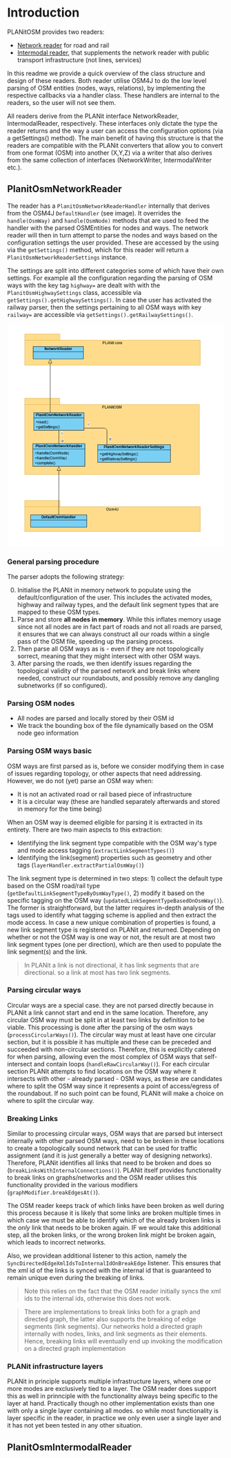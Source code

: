 # Introduction

PLANitOSM provides two readers:

* [Network reader](#planitosmnetworkreader) for road and rail
* [Intermodal reader](#planitosmintermodalreader), that supplements the network reader with public transport infrastructure (not lines, services)

In this readme we provide a quick overview of the class structure and design of these readers. Both reader utilise  OSM4J to do the low level parsing of OSM entities (nodes, ways, relations), by implementing the respective callbacks via a handler class. These handlers are internal to the readers, so the user will not see them.

All readers derive from the PLANit interface NetworkReader, IntermodalReader, respectively. These interfaces only dictate the type the reader returns and the way a user can access the configuration options (via a getSettings() method). The main benefit of having this structure is that the readers are compatible with the PLANit converters that allow you to convert from one format (OSM) into another (X,Y,Z) via a writer that also derives from the same collection of interfaces (NetworkWriter, IntermodalWriter etc.).

## PlanitOsmNetworkReader

The reader has a `PlanitOsmNetworkReaderHandler` internally that derives from the OSM4J `DefaultHandler` (see image). It overrides the `handle(OsmWay)` and `handle(OsmNode)` methods that are used to feed the handler with the parsed OSMEntities for nodes and ways. The network reader will then in turn attempt to parse the nodes and ways based on the configuration settings the user provided. These are accessed by the using via the `getSettings()` method, which for this reader will return a `PlanitOsmNetworkReaderSettings` instance.

The settings are split into different categories some of which have their own settings. For example all the configuration regarding the parsing of OSM ways with the key tag `highway=` are dealt with with the `PlanitOsmHighwaySettings` class, accessible via `getSettings().getHighwaySettings()`. In case the user has activated the railway parser, then the settings pertaining to all OSM ways with key `railway=` are accessible via `getSettings().getRailwaySettings()`. 

![class diagram of network reader](img/osm_network_reader_class_diagram.png "OSM network reader high level class diagram ")

### General parsing procedure
The parser adopts the following strategy: 

0) Initialise the PLANit in memory network to populate using the default/configuration of the user. This includes the activated modes, highway and railway types, and the default link segment types that are mapped to these OSM types.
1) Parse and store **all nodes in memory**. While this inflates memory usage since not all nodes are in fact part of roads and not all roads are parsed, it ensures that we can always construct all our roads within a single pass of the OSM file, speeding up the parsing process. 
2) Then parse all OSM ways as is - even if they are not topologically sorrect, meaning that they might intersect with other OSM ways. 
3) After parsing the roads, we then identify issues regarding the topological validity of the parsed network and break links where needed, construct our roundabouts, and possibly remove any dangling subnetworks (if so configured).

### Parsing OSM nodes

- All nodes are parsed and locally stored by their OSM id
- We track the bounding box of the file dynamically based on the OSM node geo information

### Parsing OSM ways basic

OSM ways are first parsed as is, before we consider modifying them in case of issues regarding topology, or other aspects that need addressing. However, we do not (yet) parse an OSM way when:

* It is not an activated road or rail based piece of infrastructure
* It is a circular way (these are handled separately afterwards and stored in memory for the time being)

When an OSM way is deemed eligible for parsing it is extracted in its entirety. There are two main aspects to this extraction:

* Identifying the link segment type compatible with the OSM way's type and mode access tagging (`extractLinkSegmentTypes()`)
* Identifying the link(segment) properties such as geometry and other tags (`layerHandler.extractPartialOsmWay()`)

The link segment type is determined in two steps: 1) collect the default type based on the OSM road/rail type (`getDefaultLinkSegmentTypeByOsmWayType()`, 2) modify it based on the specific tagging on the OSM way (`updatedLinkSegmentTypeBasedOnOsmWay()`). The former is straightforward, but the latter requires in-depth analysis of the tags used to identify what tagging scheme is applied and then extract the mode access. In case a new unique combination of properties is found, a new link segment type is registered on PLANit and returned. Depending on whether or not the OSM way is one way or not, the result are at most two link segment types (one per direction), which are then used to populate the link segment(s) and the link. 

> In PLANit a link is not directional, it has link segments that are directional. so a link at most has two link segments.

### Parsing circular ways

Circular ways are a special case. they are not parsed directly because in PLANit a link cannot start and end in the same location. Therefore, any circular OSM way must be split in at least two links by definition to be viable. This processing is done after the parsing of the osm ways (`processCircularWays()`). The circular way must at least have one circular section, but it is possible it has multiple and these can be preceded and succeeded with non-circular sections. Therefore, this is explicitly catered for when parsing, allowing even the most complex of OSM ways that self-intersect and contain loops (`handleRawCircularWay()`). For each circular section PLANit attempts to find locations on the OSM way where it intersects with other - already parsed - OSM ways, as these are candidates where to split the OSM way since it represents a point of access/egress of the roundabout. If no such point can be found, PLANit will make a choice on where to split the circular way.

### Breaking Links

Similar to processing circular ways, OSM ways that are parsed but intersect internally with other parsed OSM ways, need to be broken in these locations to create a topologically sound network that can be used for traffic assignment (and it is just generally a better way of designing networks). Therefore, PLANit identifies all links that need to be broken and does so (`breakLinksWithInternalConnections()`). PLANit itself provides functionality to break links on graphs/networks and the OSM reader utilises this functionality provided in the various modifiers (`graphModifier.breakEdgesAt()`).

The OSM reader keeps track of which links have been broken as well during this process because it is likely that some links are broken multiple times in which case we must be able to identify which of the already broken links is the *only* link that needs to be broken again. IF we would take this additional step, all the broken links, or the wrong broken link might be broken again, which leads to incorrect networks.

Also, we providean additional listener to this action, namely the `SyncDirectedEdgeXmlIdsToInternalIdOnBreakEdge` listener. This ensures that the xml id of the links is synced with the internal id that is guaranteed to remain unique even during the breaking of links.

> Note this relies on the fact that the OSM reader initially syncs the xml ids to the internal ids, otherwise this does not work.

> There are implementations to break links both for a graph and directed graph, the latter also supports the breaking of edge segments (link segments). Our networks hold a directed graph internally with nodes, links, and link segments as their elements. Hence, breaking links will eventually end up invoking the modification on a directed graph implementation

### PLANit infrastructure layers

PLANit in principle supports multiple infrastructure layers, where one or more modes are exclusively tied to a layer. The OSM reader does support this as well in prinnciple with the functionality always being specific to the layer at hand. Practically though no other implementation exists than one with only a single layer containing all modes. so while most functionality is layer specific in the reader, in practice we only even user a single layer and it has not yet been tested in any other situation.

## PlanitOsmIntermodalReader
